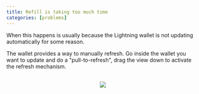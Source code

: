 ```yaml
---
title: Refill is taking too much time
categories: [problems]
---
```


When this happens is usually because the Lightning wallet is not updating automatically for some reason.

The wallet provides a way to manually refresh. Go inside the wallet you want to update and do a "pull-to-refresh", drag the view down to activate the refresh mechanism.

<br />
<center>
<img src="../../uploads/balance.gif">
</center>